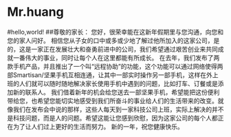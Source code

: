 # Mr.huang
#hello,world!
##尊敬的家长：
您好，很荣幸能在这新年假期里与您沟通，向您和您的家人问好。
相信您从子女的口中或多或少地了解过他所加入的这家公司，是的，这是一家正在发展壮大和奋勇前进中的公司，我们希望通过艰苦创业来共同成就一番伟大的事业，同时让每个人在这里都能有所成长。
在去年，我们发布了两款手机产品，并且推出了一个叫“远程协助”的功能，这个功能可以通过网络使得两部Smartisan/坚果手机互相连通，让其中一部实时操作另一部手机，这样在外上班的人们就可以随时随地解决家长使用手机中遇到的问题，比如打车、订餐或是添加新的联系人。
我们借着新年的机会给您送去一部坚果手机，希望能把这份便利带给您，也希望您能切实地感受到我们所奋斗的事业给人们的生活带来的改变。就像我们在发布会中说的那样，这些人每天到一家科技公司上班，实际上解决的并不是科技问题，而是人的问题。希望这能让您感到欣慰，因为这家公司的每个人都正在为了让人们过上更好的生活而努力。
新的一年，祝您健康快乐。
